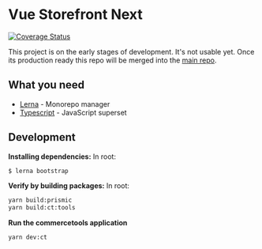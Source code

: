 # Vue Storefront Next

[![Coverage Status](https://coveralls.io/repos/github/DivanteLtd/next/badge.svg?branch=master)](https://coveralls.io/github/DivanteLtd/next?branch=master)

This project is on the early stages of development. It's not usable yet. Once its production ready this repo will be merged into the [main repo](https://github.com/DivanteLtd/vue-storefront/).

## What you need
* [Lerna](https://github.com/lerna/lerna) - Monorepo manager
* [Typescript](https://www.typescriptlang.org/docs/home.html) - JavaScript superset


## Development
**Installing dependencies:**
In root:

```sh
$ lerna bootstrap
```

**Verify by building packages:**
In root:

```sh
yarn build:prismic
yarn build:ct:tools
```

**Run the commercetools application**
```sh
yarn dev:ct
```